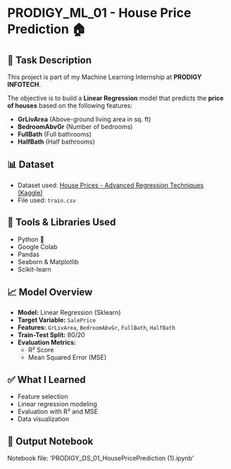 # PRODIGY_ML_01 - House Price Prediction 🏠

## 📌 Task Description
This project is part of my Machine Learning Internship at **PRODIGY INFOTECH**.

The objective is to build a **Linear Regression** model that predicts the **price of houses** based on the following features:
- **GrLivArea** (Above-ground living area in sq. ft)
- **BedroomAbvGr** (Number of bedrooms)
- **FullBath** (Full bathrooms)
- **HalfBath** (Half bathrooms)

## 📊 Dataset
- Dataset used: [House Prices - Advanced Regression Techniques (Kaggle)](https://www.kaggle.com/c/house-prices-advanced-regression-techniques/data)
- File used: `train.csv`

## 🧰 Tools & Libraries Used
- Python 🐍
- Google Colab
- Pandas
- Seaborn & Matplotlib
- Scikit-learn

## 📈 Model Overview
- **Model:** Linear Regression (Sklearn)
- **Target Variable:** `SalePrice`
- **Features:** `GrLivArea`, `BedroomAbvGr`, `FullBath`, `HalfBath`
- **Train-Test Split:** 80/20
- **Evaluation Metrics:**
  - R² Score
  - Mean Squared Error (MSE)

## ✅ What I Learned
- Feature selection
- Linear regression modeling
- Evaluation with R² and MSE
- Data visualization

## 📁 Output Notebook
Notebook file: 'PRODIGY_DS_01_HousePricePrediction (1).ipynb'
